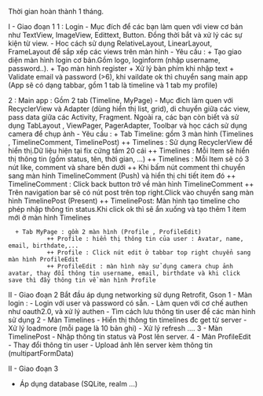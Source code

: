 Thời gian hoàn thành 1 tháng.

I - Giao đoạn 1
  1 : Login
      - Mục đích để các bạn làm quen với view cơ bản như TextView, ImageView, Edittext, Button. Đồng thời bắt và xử lý các sự kiện từ view.
      - Hoc cách sử dụng RelativeLayout, LinearLayout, FrameLayout để sắp xếp các views trên màn hình
      - Yêu cầu :
           + Tạo giao diện màn hình login cơ bản.Gồm logo, loginform (nhập username, password..).
           + Tạo màn hình register
           + Xử lý bàn phím khi nhập text
           + Validate email và password (>6), khi vaildate ok thì chuyển sang main app (App sẽ có dạng tabbar, gồm 1 tab là timeline và 1 tab my profile)

  2 : Main app : Gồm 2 tab (Timeline, MyPage)
     - Mục đich làm quen với RecyclerView và Adapter (dùng hiển thị list, grid), di chuyển giữa các view, pass data giữa các Activity, Fragment. Ngoài ra, các bạn còn biết và sử dụng TabLayout , ViewPager, PagerAdapter, Toolbar và học cách sử dụng camera để chụp ảnh
     - Yêu cầu :
         + Tab Timeline: gồm 3 màn hình (Timelines , TimelineComment, TimelinePost)
               ++ Timelines : Sử dụng RecyclerView để hiển thị.Dữ liệu hiện tại fix cứng tầm 20 cái
               ++ Timelines : Mỗi Item sẽ hiển thị thông tin (gồm status, tên, thời gian, ...)
               ++ Timelines : Mỗi Item sẽ có 3 nút like, comment và share bên dưới
               ++ Khi bấm nút comment thì chuyển sang màn hình TimelineComment (Push) và hiển thị chi tiết item đó
               ++ TimelineComment : Click back button trở về màn hình TimelineComment
               ++ Trên navigation bar sẽ có nút post trên top right.Click vào chuyển sang màn hình TimelinePost (Present)
              ++ TimelinePost: Màn hình tạo timeline cho phép nhập thông tin status.Khi click ok thì sẽ ẩn xuống và tạo thêm 1 item mới ở màn hình Timelines

      + Tab MyPage : gồm 2 màn hình (Profile , ProfileEdit)
               ++ Profile : hiển thị thông tin của user : Avatar, name, email, birthdate,...
               ++ Profile : Click nút edit ở tabbar top right chuyển sang màn hình ProfileEdit
               ++ ProfileEdit : màn hình này sử dụng camera chup ảnh avatar, thay đổi thông tin username, email, birthdate và khi click save thì đẩy thông tin về màn hình Profile

II - Giao đoạn 2
   Bắt đầu áp dụng networking sử dụng Retrofit, Gson
    1 - Màn login :
           - Login với user và password có sẵn.
           - Làm quen với cơ chế authen như oauth2.0, và xử lý authen
           - Tìm cách lưu thông tin user để các màn hình sử dụng
    2 - Màn Timelines
           - Hiển thị thông tin timelines đc get từ server
           - Xử lý loadmore (mỗi page là 10 bản ghi)
           - Xử lý refresh
           ....
    3 - Màn TimelinePost
           - Nhập thông tin status và Post lên server.
    4 - Màn ProfileEdit
           - Thay đổi thông tin user
           - Upload ảnh lên server kèm thông tin (multipartFormData)

II - Giao đoạn 3
  - Áp dụng database (SQLite, realm ...)